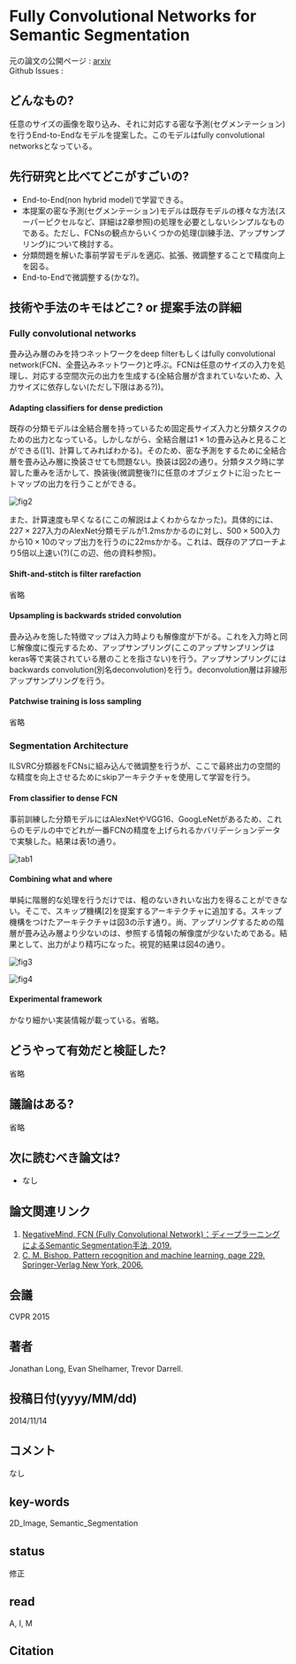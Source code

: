 # Fully Convolutional Networks for Semantic Segmentation

元の論文の公開ページ : [arxiv](https://arxiv.org/abs/1411.4038)  
Github Issues : 

## どんなもの?
任意のサイズの画像を取り込み、それに対応する密な予測(セグメンテーション)を行うEnd-to-Endなモデルを提案した。このモデルはfully convolutional networksとなっている。

## 先行研究と比べてどこがすごいの?
- End-to-End(non hybrid model)で学習できる。
- 本提案の密な予測(セグメンテーション)モデルは既存モデルの様々な方法(スーパーピクセルなど、詳細は2章参照)の処理を必要としないシンプルなものである。ただし、FCNsの観点からいくつかの処理(訓練手法、アップサンプリング)について検討する。
- 分類問題を解いた事前学習モデルを適応、拡張、微調整することで精度向上を図る。
- End-to-Endで微調整する(かな?)。

## 技術や手法のキモはどこ? or 提案手法の詳細
### Fully convolutional networks
畳み込み層のみを持つネットワークをdeep filterもしくはfully convolutional network(FCN、全畳込みネットワーク)と呼ぶ。FCNは任意のサイズの入力を処理し、対応する空間次元の出力を生成する(全結合層が含まれていないため、入力サイズに依存しない(ただし下限はある?))。

#### Adapting classifiers for dense prediction
既存の分類モデルは全結合層を持っているため固定長サイズ入力と分類タスクのための出力となっている。しかしながら、全結合層は$1\times 1$の畳み込みと見ることができる([1]、計算してみればわかる)。そのため、密な予測をするために全結合層を畳み込み層に換装させても問題ない。換装は図2の通り。分類タスク時に学習した重みを活かして、換装後(微調整後?)に任意のオブジェクトに沿ったヒートマップの出力を行うことができる。

![fig2](img/FCNfSS/fig2.png)

また、計算速度も早くなる(ここの解説はよくわからなかった)。具体的には、$227\times227$入力のAlexNet分類モデルが1.2msかかるのに対し、$500\times 500$入力から$10\times10$のマップ出力を行うのに22msかかる。これは、既存のアプローチより5倍以上速い(?)(この辺、他の資料参照)。

#### Shift-and-stitch is filter rarefaction
省略

#### Upsampling is backwards strided convolution
畳み込みを施した特徴マップは入力時よりも解像度が下がる。これを入力時と同じ解像度に復元するため、アップサンプリング(ここのアップサンプリングはkeras等で実装されている層のことを指さない)を行う。アップサンプリングにはbackwards convolution(別名deconvolution)を行う。deconvolution層は非線形アップサンプリングを行う。

#### Patchwise training is loss sampling
省略

### Segmentation Architecture
ILSVRC分類器をFCNsに組み込んで微調整を行うが、ここで最終出力の空間的な精度を向上させるためにskipアーキテクチャを使用して学習を行う。

#### From classifier to dense FCN
事前訓練した分類モデルにはAlexNetやVGG16、GoogLeNetがあるため、これらのモデルの中でどれが一番FCNの精度を上げられるかバリデーションデータで実験した。結果は表1の通り。

![tab1](img/FCNfSS/tab1.png)

#### Combining what and where
単純に階層的な処理を行うだけでは、粗のないきれいな出力を得ることができない。そこで、スキップ機構[2]を提案するアーキテクチャに追加する。スキップ機構をつけたアーキテクチャは図3の示す通り。尚、アップリングするための階層が畳み込み層より少ないのは、参照する情報の解像度が少ないためである。結果として、出力がより精巧になった。視覚的結果は図4の通り。

![fig3](img/FCNfSS/fig3.png)

![fig4](img/FCNfSS/fig4.png)

#### Experimental framework
かなり細かい実装情報が載っている。省略。

## どうやって有効だと検証した?
省略

## 議論はある?
省略

## 次に読むべき論文は?
- なし

## 論文関連リンク
1. [NegativeMind, FCN (Fully Convolutional Network)：ディープラーニングによるSemantic Segmentation手法, 2019.](https://blog.negativemind.com/2019/03/11/semantic-segmentation-by-fully-convolutional-network/)
2. [C. M. Bishop. Pattern recognition and machine learning, page 229. Springer-Verlag New York, 2006.](https://www.springer.com/gp/book/9780387310732)

## 会議
CVPR 2015

## 著者
Jonathan Long, Evan Shelhamer, Trevor Darrell.

## 投稿日付(yyyy/MM/dd)
2014/11/14

## コメント
なし

## key-words
2D_Image, Semantic_Segmentation

## status
修正

## read
A, I, M

## Citation
